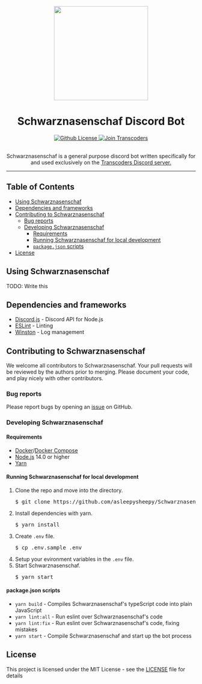 <div align="center">
  <img src="https://cdn.discordapp.com/avatars/535104206949056512/8c66f140efe40171d11a3cecfb59c9f6.png?size=1024" height="250" />
  <h1>Schwarznasenschaf Discord Bot</h1>

  <a href="https://github.com/asleepysheepy/Schwarznasenschaf/blob/main/LICENSE">
    <img src="https://img.shields.io/github/license/asleepysheepy/Schwarznasenschaf.svg?style=flat-square" alt="Github License" />
  </a>
   <a href="https://discord.gg/QEncbgV">
    <img src="https://img.shields.io/badge/Join%20the%20Transcoders-Discord-7289DA.svg?style=flat-square" alt="Join Transcoders" />
  </a>

  <br />
  <br />

  <p>Schwarznasenschaf is a general purpose discord bot written specifically for and used exclusively on the <a href="https://discord.gg/QEncbgV">Transcoders Discord server.</a></p>

  <hr />
</div>

## Table of Contents

* [Using Schwarznasenschaf](#using-Schwarznasenschaf)
* [Dependencies and frameworks](#Dependencies-and-frameworks)
* [Contributing to Schwarznasenschaf](#contributing-to-Schwarznasenschaf)
  * [Bug reports](#bug-reports)
  * [Developing Schwarznasenschaf](#developing-Schwarznasenschaf)
    * [Requirements](#requirements)
    * [Running Schwarznasenschaf for local development](#running-Schwarznasenschaf-for-local-development)
    * [`package.json` scripts](#package.json-scripts)
* [License](#license)

## Using Schwarznasenschaf

TODO: Write this

## Dependencies and frameworks

* [Discord.js](https://discord.js.org) - Discord API for Node.js
* [ESLint](https://eslint.org/) - Linting
* [Winston](https://github.com/winstonjs/winston) - Log management

## Contributing to Schwarznasenschaf

We welcome all contributors to Schwarznasenschaf.  Your pull requests will be reviewed by the authors prior to merging. Please document your code, and play nicely with other contributors.

### Bug reports

Please report bugs by opening an [issue](https://github.com/asleepysheepy/Schwarznasenschaf/issues) on GitHub.

### Developing Schwarznasenschaf

#### Requirements
* [Docker](https://www.docker.com/)/[Docker Compose](https://docs.docker.com/compose/)
* [Node.js](https://nodejs.org/en/) 14.0 or higher
* [Yarn](https://yarnpkg.com/)

#### Running Schwarznasenschaf for local development

<ol>
  <li>
    Clone the repo and move into the directory.
    <br>
    <pre>$ git clone https://github.com/asleepysheepy/Schwarznasenschaf.git schaf && cd schaf</pre>
  </li>
  <li>
    Install dependencies with yarn.
    <br>
    <pre>$ yarn install</pre>
  </li>
  <li>
    Create <code>.env</code> file.
    <br>
    <pre>$ cp .env.sample .env</pre>
  </li>
  <li>
    Setup your evironment variables in the <code>.env</code> file.
  </li>
  <li>
    Start Schwarznasenschaf.
    <br>
    <pre>$ yarn start</pre>
  </li>
</ol>

#### package.json scripts

* `yarn build` - Compiles Schwarznasenschaf's typeScript code into plain JavaScript
* `yarn lint:all` - Run eslint over Schwarznasenschaf's code
* `yarn lint:fix` - Run eslint over Schwarznasenschaf's code, fixing mistakes
* `yarn start` - Compile Schwarznasenschaf and start up the bot process

## License

This project is licensed under the MIT License - see the [LICENSE](LICENSE) file for details
